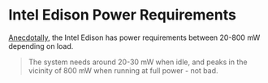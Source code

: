 Intel Edison Power Requirements
===============================

[Anecdotally][1], the Intel Edison has power requirements between 20-800 mW
depending on load.

> The system needs around 20-30 mW when idle, and peaks in the vicinity of
> 800 mW when running at full power - not bad.

[1]: http://lcamtuf.coredump.cx/edison_fuzz/

